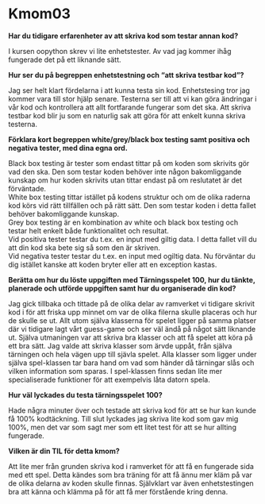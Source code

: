 ---
---
Kmom03
=========================


__Har du tidigare erfarenheter av att skriva kod som testar annan kod?__

I kursen oopython skrev vi lite enhetstester. Av vad jag kommer ihåg fungerade det på ett liknande sätt.

__Hur ser du på begreppen enhetstestning och “att skriva testbar kod”?__

Jag ser helt klart fördelarna i att kunna testa sin kod. Enhetstesing tror jag kommer vara till stor hjälp senare. Testerna ser till att vi kan göra ändringar i vår kod och kontrollera att allt fortfarande fungerar som det ska. Att skriva testbar kod blir ju som en naturlig sak att göra för att enkelt kunna skriva testerna.

__Förklara kort begreppen white/grey/black box testing samt positiva och negativa tester, med dina egna ord.__

Black box testing är tester som endast tittar på om koden som skrivits gör vad den ska. Den som testar koden behöver inte någon bakomliggande kunskap om hur koden skrivits utan tittar endast på om reslutatet är det förväntade.  
White box testing tittar istället på kodens struktur och om de olika raderna kod körs vid rätt tillfällen och på rätt sätt. Den som testar koden i detta fallet behöver bakomliggande kunskap.  
Grey box testing är en kombination av white och black box testing och testar helt enkelt både funktionalitet och resultat.  
Vid positiva tester testar du t.ex. en input med giltig data. I detta fallet vill du att din kod ska bete sig så som den är skriven.  
Vid negativa tester testar du t.ex. en input med ogiltig data. Nu förväntar du dig istället kanske att koden bryter eller att en exception kastas.

__Berätta om hur du löste uppgiften med Tärningsspelet 100, hur du tänkte, planerade och utförde uppgiften samt hur du organiserade din kod?__

Jag gick tillbaka och tittade på de olika delar av ramverket vi tidigare skrivit kod i för att friska upp minnet om var de olika filerna skulle placeras och hur de skulle se ut. Allt utom själva klasserna för spelet ligger på samma platser där vi tidigare lagt vårt guess-game och ser väl ändå på något sätt liknande ut. Själva utmaningen var att skriva bra klasser och att få spelet att köra på ett bra sätt. Jag valde att skriva klasser som ärvde uppåt, från själva tärningen och hela vägen upp till sjävla spelet. Alla klasser som ligger under själva spel-klassen tar bara hand om vad som händer då tärningar slås och vilken information som sparas. I spel-klassen finns sedan lite mer specialiserade funktioner för att exempelvis låta datorn spela.

__Hur väl lyckades du testa tärningsspelet 100?__

Hade några minuter över och testade att skriva kod för att se hur kan kunde få 100% kodtäckning. Till slut lyckades jag skriva lite kod som gav mig 100%, men det var som sagt mer som ett litet test för att se hur allting fungerade.

__Vilken är din TIL för detta kmom?__

Att lite mer från grunden skriva kod i ramverket för att få en fungerade sida med ett spel. Detta kändes som bra träning för att få ännu mer kläm på var de olika delarna av koden skulle finnas. Självklart var även enhetstestingen bra att känna och klämma på för att få mer förstående kring denna.

